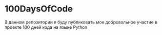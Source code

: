 # 100DaysOfCode

В данном репозитории я буду публиковать мое добровольное участие в проекте 100 дней кода на языке Python
